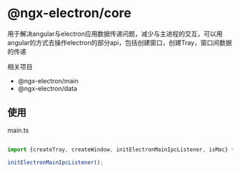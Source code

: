 # @ngx-electron/core

用于解决angular与electron应用数据传递问题，减少与主进程的交互，可以用angular的方式去操作electron的部分api，包括创建窗口，创建Tray，窗口间数据的传递

相关项目
* @ngx-electron/main
* @ngx-electron/data

## 使用

main.ts

```typescript

import {createTray, createWindow, initElectronMainIpcListener, isMac} from '@ngx-electron/main';

initElectronMainIpcListener();

```


